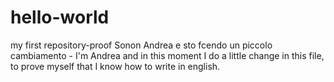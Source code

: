 # hello-world
my first repository-proof
Sonon Andrea e sto fcendo un piccolo cambiamento - I'm Andrea and in this moment I do a little change in this file, to prove myself that I know how to write in english.
